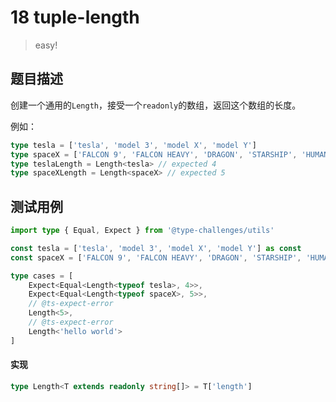 # 18 tuple-length

> easy!

## 题目描述

创建一个通用的`Length`，接受一个`readonly`的数组，返回这个数组的长度。

例如：

```ts
type tesla = ['tesla', 'model 3', 'model X', 'model Y']
type spaceX = ['FALCON 9', 'FALCON HEAVY', 'DRAGON', 'STARSHIP', 'HUMAN SPACEFLIGHT']
type teslaLength = Length<tesla> // expected 4
type spaceXLength = Length<spaceX> // expected 5
```

## 测试用例

```ts
import type { Equal, Expect } from '@type-challenges/utils'

const tesla = ['tesla', 'model 3', 'model X', 'model Y'] as const
const spaceX = ['FALCON 9', 'FALCON HEAVY', 'DRAGON', 'STARSHIP', 'HUMAN SPACEFLIGHT'] as const

type cases = [
    Expect<Equal<Length<typeof tesla>, 4>>,
    Expect<Equal<Length<typeof spaceX>, 5>>,
    // @ts-expect-error
    Length<5>,
    // @ts-expect-error
    Length<'hello world'>
]
```

#### 实现

```ts
type Length<T extends readonly string[]> = T['length']
```
